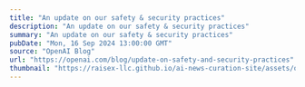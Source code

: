```yaml
---
title: "An update on our safety & security practices"
description: "An update on our safety & security practices"
summary: "An update on our safety & security practices"
pubDate: "Mon, 16 Sep 2024 13:00:00 GMT"
source: "OpenAI Blog"
url: "https://openai.com/blog/update-on-safety-and-security-practices"
thumbnail: "https://raisex-llc.github.io/ai-news-curation-site/assets/openai_logo.png"
---
```


